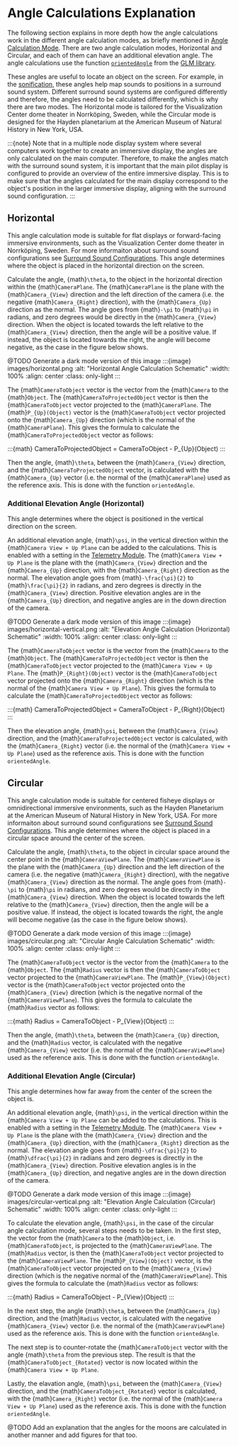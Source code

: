 # Angle Calculations Explanation
The following section explains in more depth how the angle calculations work in the different angle calculation modes, as briefly mentioned in [Angle Calculation Mode](./general.md#angle-calculation-mode). There are two angle calculation modes, Horizontal and Circular, and each of them can have an additional elevation angle. The angle calculations use the function [`orientedAngle`](https://glm.g-truc.net/0.9.4/api/a00210.html#ga3f15db506641d5f9461259672b7f276c) from the [GLM library](https://glm.g-truc.net/0.9.4/api/index.html).

These angles are useful to locate an object on the screen. For example, in the [sonification](./specialized.md#sonification), these angles help map sounds to positions in a surround sound system. Different surround sound systems are configured differently and therefore, the angles need to be calculated differently, which is why there are two modes. The Horizontal mode is tailored for the Visualization Center dome theater in Norrköping, Sweden, while the Circular mode is designed for the Hayden planetarium at the American Museum of Natural History in New York, USA.

:::{note}
Note that in a multiple node display system where several computers work together to create an immersive display, the angles are only calculated on the main computer. Therefore, to make the angles match with the surround sound system, it is important that the main pilot display is configured to provide an overview of the entire immersive display. This is to make sure that the angles calculated for the main display correspond to the object's position in the larger immersive display, aligning with the surround sound configuration.
:::

## Horizontal
This angle calculation mode is suitable for flat displays or forward-facing immersive environments, such as the Visualization Center dome theater in Norrköping, Sweden. For more informaiton about surround sound configurations see [Surround Sound Configurations](./specialized.md#surround-sound-configurations). This angle determines where the object is placed in the horizontal direction on the screen.

Calculate the angle, {math}`\theta`, to the object in the horizontal direction within the {math}`CameraPlane`. The {math}`CameraPlane` is the plane with the {math}`Camera_{View}` direction and the left direction of the camera (i.e. the negative {math}`Camera_{Right}` direction), with the {math}`Camera_{Up}` direction as the normal. The angle goes from {math}`-\pi` to {math}`\pi` in radians, and zero degrees would be directly in the {math}`Camera_{View}` direction. When the object is located towards the left relative to the {math}`Camera_{View}` direction, then the angle will be a positive value. If instead, the object is located towards the right, the angle will become negative, as the case in the figure below shows.

@TODO Generate a dark mode version of this image
:::{image} images/horizontal.png
:alt: "Horizontal Angle Calculation Schematic"
:width: 100%
:align: center
:class: only-light
:::

The {math}`CameraToObject` vector is the vector from the {math}`Camera` to the {math}`Object`. The {math}`CameraToProjectedObject` vector is then the {math}`CameraToObject` vector projected to the {math}`CameraPlane`. The {math}`P_{Up}(Object)` vector is the {math}`CameraToObject` vector projected onto the {math}`Camera_{Up}` direction (which is the normal of the {math}`CameraPlane`). This gives the formula to calculate the {math}`CameraToProjectedObject` vector as follows:

:::{math}
  CameraToProjectedObject = CameraToObject - P_{Up}(Object)
:::

Then the angle, {math}`\theta`, between the {math}`Camera_{View}` direction, and the {math}`CameraToProjectedObject` vector, is calculated with the {math}`Camera_{Up}` vector (i.e. the normal of the {math}`CameraPlane`) used as the reference axis. This is done with the function `orientedAngle`.

### Additional Elevation Angle (Horizontal)
This angle determines where the object is positioned in the vertical direction on the screen.

An additional elevation angle, {math}`\psi`, in the vertical direction within the {math}`Camera View + Up Plane` can be added to the calculations. This is enabled with a setting in the [Telemetry Module](index). The {math}`Camera View + Up Plane` is the plane with the {math}`Camera_{View}` direction and the {math}`Camera_{Up}` direction, with the {math}`Camera_{Right}` direction as the normal. The elevation angle goes from {math}`-\frac{\pi}{2}` to {math}`\frac{\pi}{2}` in radians, and zero degrees is directly in the {math}`Camera_{View}` direction. Positive elevation angles are in the {math}`Camera_{Up}` direction, and negative angles are in the down direction of the camera.

@TODO Generate a dark mode version of this image
:::{image} images/horizontal-vertical.png
:alt: "Elevation Angle Calculation (Horizontal) Schematic"
:width: 100%
:align: center
:class: only-light
:::

The {math}`CameraToObject` vector is the vector from the {math}`Camera` to the {math}`Object`. The {math}`CameraToProjectedObject` vector is then the {math}`CameraToObject` vector projected to the {math}`Camera View + Up Plane`. The {math}`P_{Right}(Object)` vector is the {math}`CameraToObject` vector projected onto the {math}`Camera_{Right}` direction (which is the normal of the {math}`Camera View + Up Plane`). This gives the formula to calculate the {math}`CameraToProjectedObject` vector as follows:

:::{math}
  CameraToProjectedObject = CameraToObject - P_{Right}(Object)
:::

Then the elevation angle, {math}`\psi`, between the {math}`Camera_{View}` direction, and the {math}`CameraToProjectedObject` vector is calculated, with the {math}`Camera_{Right}` vector (i.e. the normal of the {math}`Camera View + Up Plane`) used as the reference axis. This is done with the function `orientedAngle`.

## Circular
This angle calculation mode is suitable for centered fisheye displays or omnidirectional immersive environments, such as the Hayden Planetarium at the American Museum of Natural History in New York, USA. For more informaiton about surround sound configurations see [Surround Sound Configurations](./specialized.md#surround-sound-configurations). This angle determines where the object is placed in a circular space around the center of the screen.

Calculate the angle, {math}`\theta`, to the object in circular space around the center point in the {math}`CameraViewPlane`. The {math}`CameraViewPlane` is the plane with the {math}`Camera_{Up}` direction and the left direction of the camera (i.e. the negative {math}`Camera_{Right}` direction), with the negative {math}`Camera_{View}` direction as the normal. The angle goes from {math}`-\pi` to {math}`\pi` in radians, and zero degrees would be directly in the {math}`Camera_{View}` direction. When the object is located towards the left relative to the {math}`Camera_{View}` direction, then the angle will be a positive value. If instead, the object is located towards the right, the angle will become negative (as the case in the figure below shows).

@TODO Generate a dark mode version of this image
:::{image} images/circular.png
:alt: "Circular Angle Calculation Schematic"
:width: 100%
:align: center
:class: only-light
:::

The {math}`CameraToObject` vector is the vector from the {math}`Camera` to the {math}`Object`. The {math}`Radius` vector is then the {math}`CameraToObject` vector projected to the {math}`CameraViewPlane`. The {math}`P_{View}(Object)` vector is the {math}`CameraToObject` vector projected onto the {math}`Camera_{View}` direction (which is the negative normal of the {math}`CameraViewPlane`). This gives the formula to calculate the {math}`Radius` vector as follows:

:::{math}
  Radius = CameraToObject - P_{View}(Object)
:::

Then the angle, {math}`\theta`, between the {math}`Camera_{Up}` direction, and the {math}`Radius` vector, is calculated with the negative {math}`Camera_{View}` vector (i.e. the normal of the {math}`CameraViewPlane`) used as the reference axis. This is done with the function `orientedAngle`.

### Additional Elevation Angle (Circular)
This angle determines how far away from the center of the screen the object is.

An additional elevation angle, {math}`\psi`, in the vertical direction within the {math}`Camera View + Up Plane` can be added to the calculations. This is enabled with a setting in the [Telemetry Module](index). The {math}`Camera View + Up Plane` is the plane with the {math}`Camera_{View}` direction and the {math}`Camera_{Up}` direction, with the {math}`Camera_{Right}` direction as the normal. The elevation angle goes from {math}`-\dfrac{\pi}{2}` to {math}`\dfrac{\pi}{2}` in radians and zero degrees is directly in the {math}`Camera_{View}` direction. Positive elevation angles is in the {math}`Camera_{Up}` direction, and negative angles are in the down direction of the camera.

@TODO Generate a dark mode version of this image
:::{image} images/circular-vertical.png
:alt: "Elevation Angle Calculation (Circular) Schematic"
:width: 100%
:align: center
:class: only-light
:::

To calculate the elevation angle, {math}`\psi`, in the case of the circular angle calculation mode, several steps needs to be taken.
In the first step, the vector from the {math}`Camera` to the {math}`Object`, i.e. {math}`CameraToObject`, is projected to the {math}`CameraViewPlane`. The {math}`Radius` vector, is then the {math}`CameraToObject` vector projected to the {math}`CameraViewPlane`. The {math}`P_{View}(Object)` vector, is the {math}`CameraToObject` vector projected on to the {math}`Camera_{View}` direction (which is the negative normal of the {math}`CameraViewPlane`). This gives the formula to calculate the {math}`Radius` vector as follows:

:::{math}
  Radius = CameraToObject - P_{View}(Object)
:::

In the next step, the angle {math}`\theta`, between the {math}`Camera_{Up}` direction, and the {math}`Radius` vector, is calculated with the negative {math}`Camera_{View}` vector (i.e. the normal of the {math}`CameraViewPlane`) used as the reference axis. This is done with the function `orientedAngle`.

The next step is to counter-rotate the {math}`CameraToObject` vector with the angle {math}`\theta` from the previous step. The result is that the {math}`CameraToObject_{Rotated}` vector is now located within the {math}`Camera View + Up Plane`.

Lastly, the elavation angle, {math}`\psi`, between the {math}`Camera_{View}` direction, and the {math}`CameraToObject_{Rotated}` vector is calculated, with the {math}`Camera_{Right}` vector (i.e. the normal of the {math}`Camera View + Up Plane`) used as the reference axis. This is done with the function `orientedAngle`.

@TODO Add an explanation that the angles for the moons are calculated in another manner and add figures for that too.
